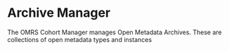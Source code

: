 <!-- SPDX-License-Identifier: Apache-2.0 -->

# Archive Manager

The OMRS Cohort Manager manages Open Metadata Archives.
These are collections of open metadata types and instances
